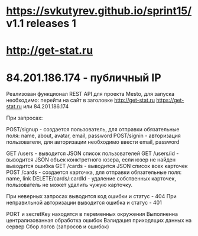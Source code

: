 # https://svkutyrev.github.io/sprint15/ v1.1 releases 1
# http://get-stat.ru
# 84.201.186.174 - публичный IP

Реализован функционал REST API для проекта Mesto, для запуска необходимо:
перейти на сайт в заголовке http://get-stat.ru https://get-stat.ru или 84.201.186.174

При запросах:

POST/signup - создается пользователь, для отправки обязательные поля: name, about, avatar, email, password
POST/signin - авторизация пользователя, для авторизации необходимо ввести email, password

GET /users - выводится JSON список пользователей 
GET /users/id - выводится JSON объек конктретного юзера, если юзер не найден выводится ошибка 
GET /cards - выводится JSON список всех карточек 
POST /cards - создается карточка, для отправки обязательные поля: name, link
DELETE/cards/:cardId - удаление собственных карточек, пользователь не может удалить чужую карточку. 

При неверных запросах выводится код ошибки и статус - 404
При неправильной авторизации выводится ошибка и статус - 401

PORT и secretKey находятся в переменных окружения
Выполненна централизованная обработка ошибок
Валидация приходящих данных на сервер
Сбор логов (запросов и ошибок)
